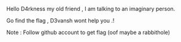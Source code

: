 Hello D4rkness my old friend , I am talking to an imaginary person. 

Go find the flag , D3vansh wont help you  .! 


Note : Follow github account to get flag (oof maybe a rabbithole) 
